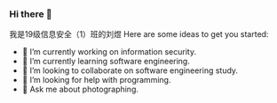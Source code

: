 ### Hi there 👋
我是19级信息安全（1）班的刘煜
Here are some ideas to get you started:
- 🔭 I’m currently working on information security.
- 🌱 I’m currently learning software engineering.
- 👯 I’m looking to collaborate on software engineering study.
- 🤔 I’m looking for help with programming.
- 💬 Ask me about photographing.
